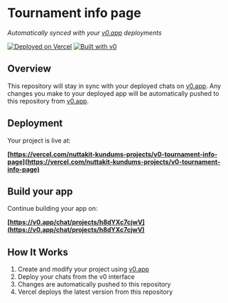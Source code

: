 # Tournament info page

*Automatically synced with your [v0.app](https://v0.app) deployments*

[![Deployed on Vercel](https://img.shields.io/badge/Deployed%20on-Vercel-black?style=for-the-badge&logo=vercel)](https://vercel.com/nuttakit-kundums-projects/v0-tournament-info-page)
[![Built with v0](https://img.shields.io/badge/Built%20with-v0.app-black?style=for-the-badge)](https://v0.app/chat/projects/h8dYXc7cjwV)

## Overview

This repository will stay in sync with your deployed chats on [v0.app](https://v0.app).
Any changes you make to your deployed app will be automatically pushed to this repository from [v0.app](https://v0.app).

## Deployment

Your project is live at:

**[https://vercel.com/nuttakit-kundums-projects/v0-tournament-info-page](https://vercel.com/nuttakit-kundums-projects/v0-tournament-info-page)**

## Build your app

Continue building your app on:

**[https://v0.app/chat/projects/h8dYXc7cjwV](https://v0.app/chat/projects/h8dYXc7cjwV)**

## How It Works

1. Create and modify your project using [v0.app](https://v0.app)
2. Deploy your chats from the v0 interface
3. Changes are automatically pushed to this repository
4. Vercel deploys the latest version from this repository